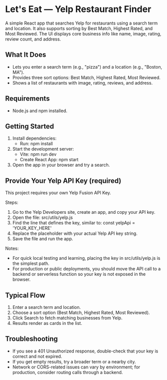 # Let's Eat — Yelp Restaurant Finder

A simple React app that searches Yelp for restaurants using a search term and location. It also supports sorting by Best Match, Highest Rated, and Most Reviewed. The UI displays core business info like name, image, rating, review count, and address.

## What It Does
- Lets you enter a search term (e.g., "pizza") and a location (e.g., "Boston, MA").
- Provides three sort options: Best Match, Highest Rated, Most Reviewed.
- Shows a list of restaurants with image, rating, reviews, and address.

## Requirements
- Node.js and npm installed.

## Getting Started
1. Install dependencies:
   - Run: npm install
2. Start the development server:
   - Vite: npm run dev
   - Create React App: npm start
3. Open the app in your browser and try a search.

## Provide Your Yelp API Key (required)
This project requires your own Yelp Fusion API Key.

Steps:
1. Go to the Yelp Developers site, create an app, and copy your API key.
2. Open the file: src/utils/yelp.js
3. Find the line that defines the key, similar to:
   const yelpApi = 'YOUR_KEY_HERE'
4. Replace the placeholder with your actual Yelp API key string.
5. Save the file and run the app.

Notes:
- For quick local testing and learning, placing the key in src/utils/yelp.js is the simplest path.
- For production or public deployments, you should move the API call to a backend or serverless function so your key is not exposed in the browser.

## Typical Flow
1. Enter a search term and location.
2. Choose a sort option (Best Match, Highest Rated, Most Reviewed).
3. Click Search to fetch matching businesses from Yelp.
4. Results render as cards in the list.

## Troubleshooting
- If you see a 401 Unauthorized response, double-check that your key is correct and not expired.
- If you get empty results, try a broader term or a nearby city.
- Network or CORS-related issues can vary by environment; for production, consider routing calls through a backend.


